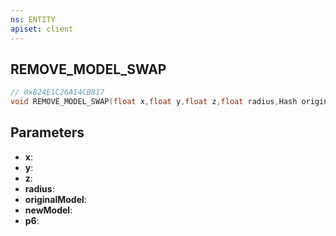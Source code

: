 ```yaml
---
ns: ENTITY
apiset: client
---
```

## REMOVE_MODEL_SWAP

```c
// 0x824E1C26A14CB817
void REMOVE_MODEL_SWAP(float x,float y,float z,float radius,Hash originalModel,Hash newModel,BOOL p6);
```


## Parameters
* **x**:
* **y**:
* **z**:
* **radius**:
* **originalModel**:
* **newModel**:
* **p6**: